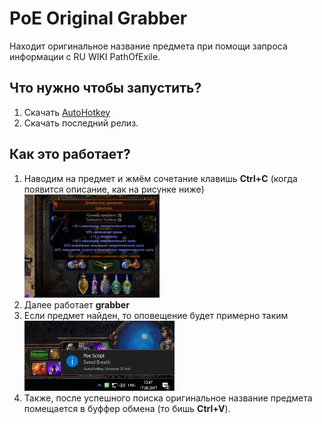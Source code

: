﻿# PoE Original Grabber
Находит оригинальное название предмета при помощи запроса информации с RU WIKI PathOfExile.

<h2>Что нужно чтобы запустить?</h2>
<ol type="1">
  <li>Скачать <a href="https://autohotkey.com/">AutoHotkey</a></li>
<li>Скачать последний релиз.</li>
</ol>

<h2>Как это работает?</h2>
<ol type="1">
<li>Наводим на предмет и жмём сочетание клавишь <b>Ctrl+C</b> (когда появится описание, как на рисунке ниже) </li>
<img src="https://github.com/hiop/poegrabber/blob/master/img/ctrlc.PNG" height="45%" width="45%" >
<li>Далее работает <b>grabber</b></li>
<li>Если предмет найден, то оповещение будет примерно таким</li>
<img src="https://github.com/hiop/poegrabber/blob/master/img/popup.PNG" height="50%" width="50%" >
<li>Также, после успешного поиска оригинальное название предмета помещается в буффер обмена (то бишь <b>Ctrl+V</b>).</li>
</ol>
